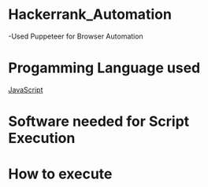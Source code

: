 # Hackerrank_Automation
-Used Puppeteer for Browser Automation

# Progamming Language used
[JavaScript](https://www.w3schools.com/js/DEFAULT.asp)

# Software needed for Script Execution

# How to execute
